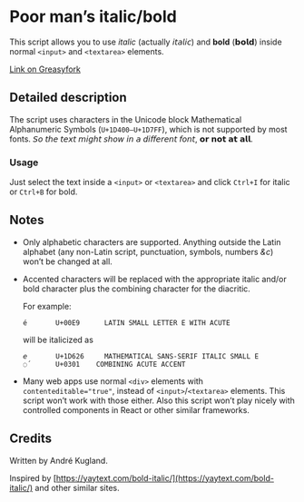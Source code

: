 # Poor man’s italic/bold

This script allows you to use *italic* (actually 𝘪𝘵𝘢𝘭𝘪𝘤) and **bold** (𝗯𝗼𝗹𝗱)
inside normal `<input>` and `<textarea>` elements.

[Link on Greasyfork](https://greasyfork.org/en/scripts/453505-poor-man-s-italic-bold)

## Detailed description

The script uses characters in the Unicode block Mathematical Alphanumeric
Symbols (`U+1D400–U+1D7FF`), which is not supported by most fonts. 𝘚𝘰 𝘵𝘩𝘦 𝘵𝘦𝘹𝘵
𝘮𝘪𝘨𝘩𝘵 𝘴𝘩𝘰𝘸 𝘪𝘯 𝘢 𝘥𝘪𝘧𝘧𝘦𝘳𝘦𝘯𝘵 𝘧𝘰𝘯𝘵, 𝗼𝗿 𝗻𝗼𝘁 𝗮𝘁 𝗮𝗹𝗹.

### Usage

Just select the text inside a `<input>` or `<textarea>` and click `Ctrl+I` for italic or `Ctrl+B` for bold.

## Notes

* Only alphabetic characters are supported. Anything outside the Latin alphabet (any
non-Latin script, punctuation, symbols, numbers *&c*) won’t be changed at all.

* Accented characters will be replaced with the appropriate italic and/or bold character plus
the combining character for the diacritic.

  For example:

  ```
  é       U+00E9      LATIN SMALL LETTER E WITH ACUTE
  ```

  will be italicized as

  ```
  𝘦       U+1D626     MATHEMATICAL SANS-SERIF ITALIC SMALL E
  ◌́       U+0301    COMBINING ACUTE ACCENT
  ```

* Many web apps use normal `<div>` elements with `contenteditable="true"`, instead of
`<input>`/`<textarea>` elements. This script won’t work with those either. Also this script
won’t play nicely with controlled components in React or other similar frameworks.

## Credits

Written by André Kugland.

Inspired by [https://yaytext.com/bold-italic/](https://yaytext.com/bold-italic/) and other similar sites.